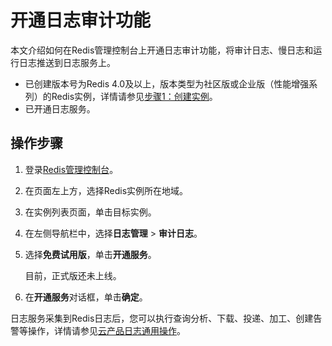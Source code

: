 # 开通日志审计功能

本文介绍如何在Redis管理控制台上开通日志审计功能，将审计日志、慢日志和运行日志推送到日志服务上。

-   已创建版本号为Redis 4.0及以上，版本类型为社区版或企业版（性能增强系列）的Redis实例，详情请参见[步骤1：创建实例](/intl.zh-CN/快速入门/步骤1：创建实例.md)。
-   已开通日志服务。

## 操作步骤

1.  登录[Redis管理控制台](https://kvstore.console.aliyun.com/)。

2.  在页面左上方，选择Redis实例所在地域。

3.  在实例列表页面，单击目标实例。

4.  在左侧导航栏中，选择**日志管理** \> **审计日志**。

5.  选择**免费试用版**，单击**开通服务**。

    目前，正式版还未上线。

6.  在**开通服务**对话框，单击**确定**。


日志服务采集到Redis日志后，您可以执行查询分析、下载、投递、加工、创建告警等操作，详情请参见[云产品日志通用操作](/intl.zh-CN/数据采集/云产品日志采集/云产品日志通用操作.md)。

